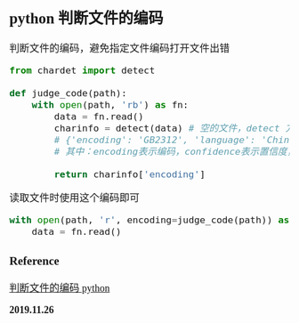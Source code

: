 <font size=4 face='楷体'>

## python 判断文件的编码

判断文件的编码，避免指定文件编码打开文件出错

```python
from chardet import detect

def judge_code(path):
    with open(path, 'rb') as fn:
        data = fn.read()
        charinfo = detect(data) # 空的文件，detect 方法会报错
        # {'encoding': 'GB2312', 'language': 'Chinese', 'confidence': 0.99}
        # 其中：encoding表示编码，confidence表示置信度，即判断文件0.99的可能性为GB2312编码

        return charinfo['encoding']
```

读取文件时使用这个编码即可

```python
with open(path, 'r', encoding=judge_code(path)) as fn:
    data = fn.read()
```

### Reference

[判断文件的编码 python](https://www.cnblogs.com/heiao10duan/p/9366783.html)

**2019.11.26**
